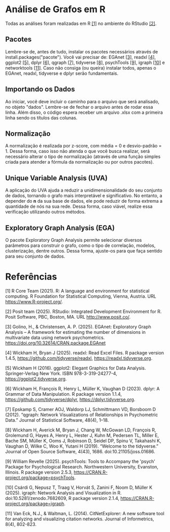 # Análise de Grafos em R
Todas as análises foram realizadas em R [\[1\]](#r) no ambiente do RStudio [\[2\]](#rstudio).  

## Pacotes
Lembre-se de, antes de tudo, instalar os pacotes necessários através de install.packages("pacote"). Você vai precisar de: EGAnet [\[3\]](#ega), readxl [\[4\]](#readxl), ggplot2 [\[5\]](#ggplot2), dplyr [\[6\]](#dplyr), qgraph [\[7\]](#qgraph), tidyverse [\[8\]](#tidyverse), psychTools [\[9\]](#psychtools), igraph [\[10\]](#igraph) e networktools [\[11\]](#networktools). Caso não consiga (ou queira) instalar todos, apenas o EGAnet, readxl, tidyverse e dplyr serão fundamentais.  


## Importando os Dados
Ao iniciar, você deve incluir o caminho para o arquivo que será analisado, no objeto "dados". Lembre-se de fechar o arquivo antes de rodar essa linha. Além disso, o código espera receber um arquivo .xlsx com a primeira linha sendo os títulos das colunas.  


## Normalização
A normalização é realizada por z-score, com média = 0 e desvio-padrão = 1. Dessa forma, caso isso não atenda o que você busca realizar, será necessário alterar o tipo de normalização (através de uma função simples criada para atender a fórmula da normalização ou por outros pacotes).  


## Unique Variable Analysis (UVA)
A aplicação do UVA ajuda a reduzir a unidimensionalidade do seu conjunto de dados, tornando o grafo mais interpretável e significativo. No entanto, a depender do **n** da sua base de dados, ele pode reduzir de forma extrema a quantidade de nós na sua rede. Dessa forma, caso viável, realize essa verificação utilizando outros métodos.  


## Exploratory Graph Analysis (EGA)
O pacote Exploratory Graph Analysis permite selecionar diversos parâmetros para construir o grafo, como o tipo de correlação, modelos, clusterização, dentre outros. Dessa forma, ajuste-os para que faça sentido para seu conjunto de dados.  


# Referências
<a id="r"></a>
[1] R Core Team (2021). R: A language and environment for statistical computing. R Foundation for Statistical Computing, Vienna, Austria. URL https://www.R-project.org/.  

<a id="rstudio"></a>
[2] Posit team (2025). RStudio: Integrated Development Environment for R. Posit Software, PBC, Boston, MA. URL http://www.posit.co/.  

<a id="ega"></a>
[3] Golino, H., & Christensen, A. P. (2025). EGAnet: Exploratory Graph Analysis – A framework for estimating the number of dimensions in multivariate data using network psychometrics. https://doi.org/10.32614/CRAN.package.EGAnet  

<a id="readxl"></a>
[4] Wickham H, Bryan J (2025). readxl: Read Excel Files. R package version 1.4.5, https://github.com/tidyverse/readxl, https://readxl.tidyverse.org.  

<a id="ggplot2"></a>
[5] Wickham H (2016). ggplot2: Elegant Graphics for Data Analysis. Springer-Verlag New York. ISBN 978-3-319-24277-4, https://ggplot2.tidyverse.org.  

<a id="dplyr"></a>
[6] Wickham H, François R, Henry L, Müller K, Vaughan D (2023). dplyr: A Grammar of Data Manipulation. R package version 1.1.4, https://github.com/tidyverse/dplyr, https://dplyr.tidyverse.org.  

<a id="qgraph"></a>
[7] Epskamp S, Cramer AOJ, Waldorp LJ, Schmittmann VD, Borsboom D (2012). “qgraph: Network Visualizations of Relationships in Psychometric Data.” Journal of Statistical Software, 48(4), 1–18.  

<a id="tidyverse"></a>
[8] Wickham H, Averick M, Bryan J, Chang W, McGowan LD, François R, Grolemund G, Hayes A, Henry L, Hester J, Kuhn M, Pedersen TL, Miller E, Bache SM, Müller K, Ooms J, Robinson D, Seidel DP, Spinu V, Takahashi K, Vaughan D, Wilke C, Woo K, Yutani H (2019). “Welcome to the tidyverse.” Journal of Open Source Software, 4(43), 1686. doi:10.21105/joss.01686.  

<a id="psychtools"></a>
[9] William Revelle (2025). psychTools: Tools to Accompany the 'psych' Package for Psychological Research. Northwestern University, Evanston, Illinois. R package version 2.5.3, https://CRAN.R-project.org/package=psychTools.  

<a id="igraph"></a>
[10] Csárdi G, Nepusz T, Traag V, Horvát S, Zanini F, Noom D, Müller K (2025). igraph: Network Analysis and Visualization in R. doi:10.5281/zenodo.7682609, R package version 2.1.4, https://CRAN.R-project.org/package=igraph.  

<a id="networktools"></a>
[11] Van Eck, N.J., & Waltman, L. (2014). CitNetExplorer: A new software tool for analyzing and visualizing citation networks. Journal of Informetrics, 8(4), 802-823.
